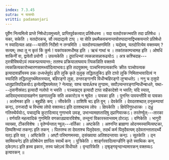 ```yaml
---
index: 7.3.45
sutra: न यासयोः
vritti: padamanjari
---
```


 पूर्वेण नित्यमित्वे प्राप्ते निषेधोऽयमुच्यते, प्राप्तिपूर्वकत्वात् प्रतिषेधस्य । यदा यतदोरकज्भवति तदा प्रतिषेधः । यका, सकेति । यतदोरकच्, सौ त्यदाद्यत्वे टाप् । या सेति प्रथमैकवचनान्तयोरुपादानाद्विभक्त्यन्तरे प्रतिषेधो न स्यादित्यत आह---यासेति निर्देशो न तन्त्रमिति । यतदोरुपलक्षणमिति । यद्येवम्, यतदोरित्येव वक्तव्यम् ? सत्यम्; तथा तु न कृतं किं कुर्मः ! यकांयकामधीमह इति । ऋचं गाथां च । तकांतकाम्पचामह इति । ओषधिं शाकिनीं वा, द्वावेतौ प्रयोगौ । उपत्यकेति । ठुपाधिभ्यां त्यकन्नासन्नारूढयोःऽ । अत्र कश्चिदाह---ठ्स्त्रीविषयोऽयं त्यकन्प्रत्ययान्तः; ततश्च प्रक्रियालाघवाय त्यिकन्निति वक्तव्ये त्यकन्नित्यकारोच्चारणसामर्थ्यादित्वाभावःऽ इति तदयुक्तम्; पञ्चभिरुपत्यकाभिः क्रीतः पञ्चोपत्यक इत्यादावार्हीयस्य ठकः ठध्यर्धपूर्वऽ इति लुकि कृते ठ्लुक् तद्धितलुकिऽ इति टापो लुकि निमिताभावादित्वं न स्यादिति तद्धितलुगर्थमेतत्स्यात्, बहिरङ्गो लुक्, ठन्तरङ्गानपि विधीन्बहिरङ्गो लुग्बाधतेऽ । ननु च ठ्सुपो धातुप्रातिपदिकयोःऽ इत्येतद्विषयमेतत् ? नेत्याह; यश्च यावाÄश्च तुग्ग्रामः, सर्वोऽप्यन्तरङ्गान्विधीन्बाधते, यथा---ठ्सनीस्रंसऽ इत्यादौ नलोपो न भवति । पञ्चखट्व इत्यादौ टापा सहैकादेशो न भवति; यदि स्यात्, आदिवद्भावादाव्ग्रहणेन ग्रहणाल्लुकि सति अकारोऽत्र न श्रूयेत । पावका इति । पुनन्ति पावयन्तीवि वा पावकाः । अलोमका इति । बहुव्रीहेः कप् । जीवकेति । ठाशिषि चऽ इति वुन् । देवकेति । देवदतशब्दात् ठनुकम्पायां कन्ऽ, ठनजादौ च विभाषा लोपो वक्तव्यःऽ इति दतशब्दस्य लोपः । क्षिपकेति । क्षिपेरिगुपधात्कः । ठ्ध्रु गतिस्थैर्ययोःऽ, पचाद्यचि कुटादित्वाद् गुणाभावे उवङ्, उभाभ्यामज्ञातादिषु ठ्प्रागिवात्कःऽ। तरतेर्ण्वुल्---तारका । वर्णयति महत्वादिकं गुणमिति वणकाउप्रावारविशेषः, तन्तूनां विकारस्तान्तवम् ठोरञ्ऽ । वणिकेति । भागुरी व्याख्या, टीकाविशेषः । वृतेर्ण्यन्तात् ण्वुल्---वर्तिका । अष्टकेति । अश्नन्ति ब्राह्मणा ओदनमस्यामित्यष्टका, ठिष्यशिभ्यां तकन्ऽ इति तकन् । पितरश्च ता देवताश्च पितृदेवताः, तदर्थं कर्म पितृदैवत्यम् ठ्देवतान्तातादर्थ्ये यत्ऽ इति यत् । अष्टिकेति । अष्टौ परिमाणमस्याः, ठ्संख्याया अतिशदन्तायाः कन्ऽ । सूतकेति । ठ्न सामिवचनेऽ इति प्रतिषेधेन ज्ञापितः स्वार्थे कन् । पुत्रिकेति । शार्ङ्गरवादित्वान्ङीनि कृते स्वाथिकः कन्, ठ्केऽणःऽ इति ह्रस्व इकारः, तस्य पक्षेऽत्वं विधीयते । वृन्दारिकेति । ठ्श्रृङ्गवृन्दाभ्यामारकन् वक्तव्यःऽ इत्यारकन् ॥